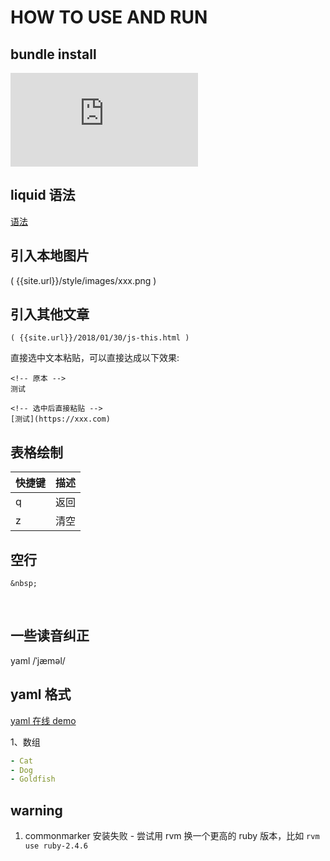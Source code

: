 # HOW TO USE AND RUN

## bundle install

![Bundler's Purpose and Rationale ](https://bundler.io/v1.7/rationale.html)

## liquid 语法

[语法](https://shopify.github.io/liquid/basics/introduction/)

## 引入本地图片

( {{site.url}}/style/images/xxx.png )

## 引入其他文章

```TEXT
( {{site.url}}/2018/01/30/js-this.html )
```

直接选中文本粘贴，可以直接达成以下效果:

```TEXT
<!-- 原本 -->
测试

<!-- 选中后直接粘贴 -->
[测试](https://xxx.com)
```

## 表格绘制

| 快捷键        |   描述   |
| ------------ | ------- |
| q | 返回 |
| z | 清空 |

## 空行

`&nbsp;`

&nbsp;

## 一些读音纠正

yaml /ˈjæməl/

## yaml 格式

[yaml 在线 demo](http://nodeca.github.io/js-yaml/)

1、数组

```YAML
- Cat
- Dog
- Goldfish
```

## warning

1. commonmarker 安装失败 - 尝试用 rvm 换一个更高的 ruby 版本，比如 `rvm use ruby-2.4.6`
